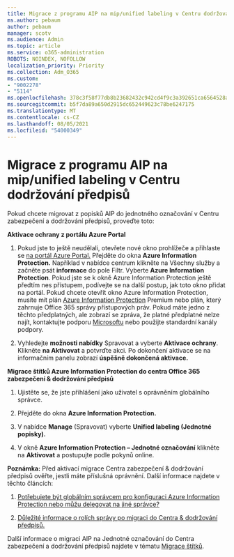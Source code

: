 ```yaml
---
title: Migrace z programu AIP na mip/unified labeling v Centru dodržování předpisů
ms.author: pebaum
author: pebaum
manager: scotv
ms.audience: Admin
ms.topic: article
ms.service: o365-administration
ROBOTS: NOINDEX, NOFOLLOW
localization_priority: Priority
ms.collection: Adm_O365
ms.custom:
- "9002278"
- "5114"
ms.openlocfilehash: 378c3f58f77db8b23682432c942cd4f9c3a392651ca6564528a635724ad66a25
ms.sourcegitcommit: b5f7da89a650d2915dc652449623c78be6247175
ms.translationtype: MT
ms.contentlocale: cs-CZ
ms.lasthandoff: 08/05/2021
ms.locfileid: "54000349"
---
```

# <a name="migration-from-aip-to-mipunified-labeling-in-the-compliance-center"></a>Migrace z programu AIP na mip/unified labeling v Centru dodržování předpisů

Pokud chcete migrovat z popisků AIP do jednotného označování v Centru zabezpečení a dodržování předpisů, proveďte toto:

**Aktivace ochrany z portálu Azure Portal**

1. Pokud jste to ještě neudělali, otevřete nové okno prohlížeče a přihlaste se [na portál Azure Portal.](https://docs.microsoft.com/azure/information-protection/deploy-use/configure-policy#signing-in-to-the-azure-portal) Přejděte do okna **Azure Information Protection.** Například v nabídce centrum klikněte  na Všechny služby a začněte psát **informace** do pole Filtr. Vyberte **Azure Information Protection**. Pokud jste se k okně Azure Information Protection ještě [](https://docs.microsoft.com/azure/information-protection/deploy-use/configure-policy#to-access-the-azure-information-protection-blade-for-the-first-time) předtím nes přístupem, podívejte se na další postup, jak toto okno přidat na portál. Pokud chcete otevřít okno Azure Information Protection, musíte mít plán [Azure Information Protection](https://www.microsoft.com/cloud-platform/azure-information-protection-pricing) Premium nebo plán, který zahrnuje Office 365 správy přístupových práv. Pokud máte jedno z těchto předplatných, ale zobrazí se zpráva, že platné předplatné nelze najít, kontaktujte podporu [Microsoftu](https://docs.microsoft.com/azure/information-protection/get-started/information-support#to-contact-microsoft-support) nebo použijte standardní kanály podpory.

2. Vyhledejte **možnosti nabídky** Spravovat a vyberte **Aktivace ochrany**. Klikněte **na Aktivovat** a potvrďte akci. Po dokončení aktivace se na informačním panelu zobrazí **úspěšně dokončená aktivace.**

**Migrace štítků Azure Information Protection do centra Office 365 zabezpečení & dodržování předpisů**

1. Ujistěte se, že jste přihlášení jako uživatel s oprávněním globálního správce.

2. Přejděte do okna **Azure Information Protection.**

3. V nabídce **Manage** (Spravovat) vyberte **Unified labeling (Jednotné popisky).**

4. V okně **Azure Information Protection – Jednotné označování** klikněte na **Aktivovat** a postupujte podle pokynů online.

**Poznámka:** Před aktivací migrace Centra zabezpečení & dodržování předpisů ověřte, jestli máte příslušná oprávnění. Další informace najdete v těchto článcích:

1. [Potřebujete být globálním správcem pro konfiguraci Azure Information Protection nebo můžu delegovat na jiné správce?](https://docs.microsoft.com/azure/information-protection/faqs#do-you-need-to-be-a-global-admin-to-configure-azure-information-protection-or-can-i-delegate-to-other-administrators)

2. [Důležité informace o rolích správy po migraci do Centra & dodržování předpisů.](https://docs.microsoft.com/azure/information-protection/configure-policy-migrate-labels#important-information-about-administrative-roles)

Další informace o migraci AIP na Jednotné označování do Centra zabezpečení a dodržování předpisů najdete v tématu [Migrace štítků](https://docs.microsoft.com/azure/information-protection/configure-policy-migrate-labels).
